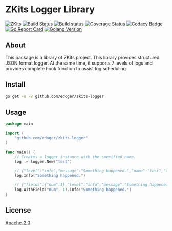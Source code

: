 # ZKits Logger Library #

[![ZKits](https://img.shields.io/badge/ZKits-Library-f3c)](https://github.com/edoger/zkits-logger)
[![Build Status](https://travis-ci.org/edoger/zkits-logger.svg?branch=master)](https://travis-ci.org/edoger/zkits-logger)
[![Build status](https://ci.appveyor.com/api/projects/status/xpbbppv3aui8n3fb/branch/master?svg=true)](https://ci.appveyor.com/project/edoger56924/zkits-logger/branch/master)
[![Coverage Status](https://coveralls.io/repos/github/edoger/zkits-logger/badge.svg?branch=master)](https://coveralls.io/github/edoger/zkits-logger?branch=master)
[![Codacy Badge](https://api.codacy.com/project/badge/Grade/cb497bf703f44950afb43b51b3a0e581)](https://www.codacy.com/manual/edoger/zkits-logger?utm_source=github.com&amp;utm_medium=referral&amp;utm_content=edoger/zkits-logger&amp;utm_campaign=Badge_Grade)
[![Go Report Card](https://goreportcard.com/badge/github.com/edoger/zkits-logger)](https://goreportcard.com/report/github.com/edoger/zkits-logger)
[![Golang Version](https://img.shields.io/badge/golang-1.13+-orange)](https://github.com/edoger/zkits-logger)

## About ##

This package is a library of ZKits project. 
This library provides structured JSON format logger.
At the same time, it supports 7 levels of logs and provides complete hook function to assist log scheduling.

## Install ##

```sh
go get -u -v github.com/edoger/zkits-logger
```

## Usage ##

```go
package main

import (
    "github.com/edoger/zkits-logger"
)

func main() {
    // Creates a logger instance with the specified name.
    log := logger.New("test")

    // {"level":"info","message":"Something happened.","name":"test","time":"2020-02-20T20:20:20+08:00"}
    log.Info("Something happened.")

    // {"fields":{"num":1},"level":"info","message":"Something happened.","name":"test","time":"2020-02-20T20:20:20+08:00"}
    log.WithField("num", 1).Info("Something happened.")
}
```

## License ##

[Apache-2.0](http://www.apache.org/licenses/LICENSE-2.0)
